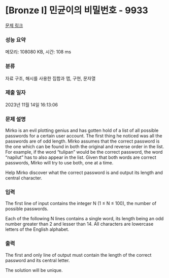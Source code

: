 # [Bronze I] 민균이의 비밀번호 - 9933 

[문제 링크](https://www.acmicpc.net/problem/9933) 

### 성능 요약

메모리: 108080 KB, 시간: 108 ms

### 분류

자료 구조, 해시를 사용한 집합과 맵, 구현, 문자열

### 제출 일자

2023년 11월 14일 16:13:06

### 문제 설명

<p>Mirko is an evil plotting genius and has gotten hold of a list of all possible passwords for a certain user account. The first thing he noticed was all the passwords are of odd length. Mirko assumes that the correct password is the one which can be found in both the original and reverse order in the list. For example, if the word “tulipan” would be the correct password, the word “napilut” has to also appear in the list. Given that both words are correct passwords, Mirko will try to use both, one at a time. </p>

<p>Help Mirko discover what the correct password is and output its length and central character. </p>

### 입력 

 <p>The first line of input contains the integer N (1 ≤ N ≤ 100), the number of possible passwords. </p>

<p>Each of the following N lines contains a single word, its length being an odd number greater than 2 and lesser than 14. All characters are lowercase letters of the English alphabet. </p>

### 출력 

 <p>The first and only line of output must contain the length of the correct password and its central letter. </p>

<p>The solution will be unique. </p>

